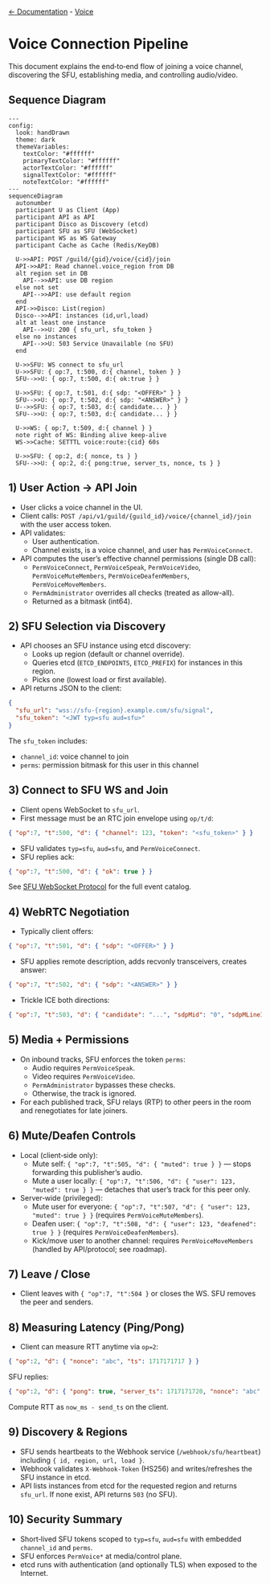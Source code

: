 [<- Documentation](../README.md) - [Voice](README.md)

# Voice Connection Pipeline

This document explains the end‑to‑end flow of joining a voice channel, discovering the SFU, establishing media, and controlling audio/video.

## Sequence Diagram

```mermaid
---
config:
  look: handDrawn
  theme: dark
  themeVariables:
    textColor: "#ffffff"
    primaryTextColor: "#ffffff"
    actorTextColor: "#ffffff"
    signalTextColor: "#ffffff"
    noteTextColor: "#ffffff"
---
sequenceDiagram
  autonumber
  participant U as Client (App)
  participant API as API
  participant Disco as Discovery (etcd)
  participant SFU as SFU (WebSocket)
  participant WS as WS Gateway
  participant Cache as Cache (Redis/KeyDB)

  U->>API: POST /guild/{gid}/voice/{cid}/join
  API->>API: Read channel.voice_region from DB
  alt region set in DB
    API-->>API: use DB region
  else not set
    API-->>API: use default region
  end
  API->>Disco: List(region)
  Disco-->>API: instances (id,url,load)
  alt at least one instance
    API-->>U: 200 { sfu_url, sfu_token }
  else no instances
    API-->>U: 503 Service Unavailable (no SFU)
  end

  U->>SFU: WS connect to sfu_url
  U->>SFU: { op:7, t:500, d:{ channel, token } }
  SFU-->>U: { op:7, t:500, d:{ ok:true } }

  U->>SFU: { op:7, t:501, d:{ sdp: "<OFFER>" } }
  SFU-->>U: { op:7, t:502, d:{ sdp: "<ANSWER>" } }
  U-->>SFU: { op:7, t:503, d:{ candidate... } }
  SFU-->>U: { op:7, t:503, d:{ candidate... } }

  U->>WS: { op:7, t:509, d:{ channel } }  
  note right of WS: Binding alive keep‑alive
  WS->>Cache: SETTTL voice:route:{cid} 60s

  U->>SFU: { op:2, d:{ nonce, ts } }  
  SFU-->>U: { op:2, d:{ pong:true, server_ts, nonce, ts } }
```

## 1) User Action → API Join

- User clicks a voice channel in the UI.
- Client calls: `POST /api/v1/guild/{guild_id}/voice/{channel_id}/join` with the user access token.
- API validates:
  - User authentication.
  - Channel exists, is a voice channel, and user has `PermVoiceConnect`.
- API computes the user’s effective channel permissions (single DB call):
  - `PermVoiceConnect`, `PermVoiceSpeak`, `PermVoiceVideo`, `PermVoiceMuteMembers`, `PermVoiceDeafenMembers`, `PermVoiceMoveMembers`.
  - `PermAdministrator` overrides all checks (treated as allow-all).
  - Returned as a bitmask (int64).

## 2) SFU Selection via Discovery

- API chooses an SFU instance using etcd discovery:
  - Looks up region (default or channel override).
  - Queries etcd (`ETCD_ENDPOINTS`, `ETCD_PREFIX`) for instances in this region.
  - Picks one (lowest load or first available).
- API returns JSON to the client:

```json
{
  "sfu_url": "wss://sfu-{region}.example.com/sfu/signal",
  "sfu_token": "<JWT typ=sfu aud=sfu>"
}
```

The `sfu_token` includes:
- `channel_id`: voice channel to join
- `perms`: permission bitmask for this user in this channel

## 3) Connect to SFU WS and Join

- Client opens WebSocket to `sfu_url`.
- First message must be an RTC join envelope using `op/t/d`:

```json
{ "op":7, "t":500, "d": { "channel": 123, "token": "<sfu_token>" } }
```

- SFU validates `typ=sfu`, `aud=sfu`, and `PermVoiceConnect`.
- SFU replies ack:

```json
{ "op":7, "t":500, "d": { "ok": true } }
```

See [SFU WebSocket Protocol](SFUProtocol.md) for the full event catalog.

## 4) WebRTC Negotiation

- Typically client offers:

```json
{ "op":7, "t":501, "d": { "sdp": "<OFFER>" } }
```

- SFU applies remote description, adds recvonly transceivers, creates answer:

```json
{ "op":7, "t":502, "d": { "sdp": "<ANSWER>" } }
```

- Trickle ICE both directions:

```json
{ "op":7, "t":503, "d": { "candidate": "...", "sdpMid": "0", "sdpMLineIndex": 0 } }
```

## 5) Media + Permissions

- On inbound tracks, SFU enforces the token `perms`:
  - Audio requires `PermVoiceSpeak`.
  - Video requires `PermVoiceVideo`.
  - `PermAdministrator` bypasses these checks.
  - Otherwise, the track is ignored.
- For each published track, SFU relays (RTP) to other peers in the room and renegotiates for late joiners.

## 6) Mute/Deafen Controls

- Local (client‑side only):
  - Mute self: `{ "op":7, "t":505, "d": { "muted": true } }` — stops forwarding this publisher’s audio.
  - Mute a user locally: `{ "op":7, "t":506, "d": { "user": 123, "muted": true } }` — detaches that user’s track for this peer only.
- Server‑wide (privileged):
  - Mute user for everyone: `{ "op":7, "t":507, "d": { "user": 123, "muted": true } }` (requires `PermVoiceMuteMembers`).
  - Deafen user: `{ "op":7, "t":508, "d": { "user": 123, "deafened": true } }` (requires `PermVoiceDeafenMembers`).
  - Kick/move user to another channel: requires `PermVoiceMoveMembers` (handled by API/protocol; see roadmap).

## 7) Leave / Close

- Client leaves with `{ "op":7, "t":504 }` or closes the WS. SFU removes the peer and senders.

## 8) Measuring Latency (Ping/Pong)

- Client can measure RTT anytime via `op=2`:

```json
{ "op":2, "d": { "nonce": "abc", "ts": 1717171717 } }
```

SFU replies:

```json
{ "op":2, "d": { "pong": true, "server_ts": 1717171720, "nonce": "abc", "ts": 1717171717 } }
```

Compute RTT as `now_ms - send_ts` on the client.

## 9) Discovery & Regions

- SFU sends heartbeats to the Webhook service (`/webhook/sfu/heartbeat`) including `{ id, region, url, load }`.
- Webhook validates `X-Webhook-Token` (HS256) and writes/refreshes the SFU instance in etcd.
- API lists instances from etcd for the requested region and returns `sfu_url`. If none exist, API returns `503` (no SFU).

## 10) Security Summary

- Short‑lived SFU tokens scoped to `typ=sfu`, `aud=sfu` with embedded `channel_id` and `perms`.
- SFU enforces `PermVoice*` at media/control plane.
- etcd runs with authentication (and optionally TLS) when exposed to the Internet.
